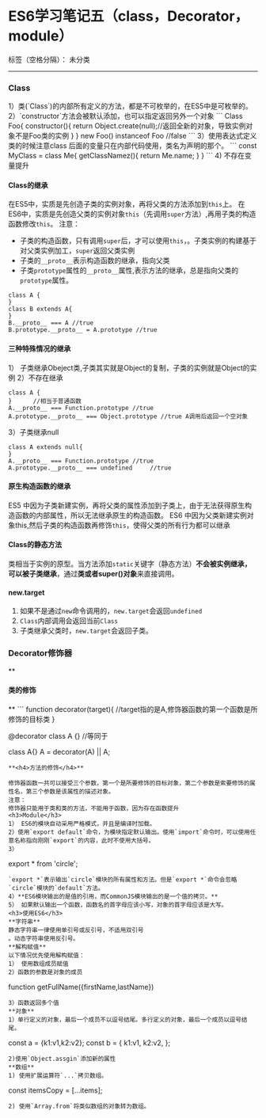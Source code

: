 ﻿# ES6学习笔记五（class，Decorator，module）

标签（空格分隔）： 未分类

---

<h3>Class</h3>
1）类(`Class`)的内部所有定义的方法，都是不可枚举的，在ES5中是可枚举的。
2）`constructor`方法会被默认添加，也可以指定返回另外一个对象
```
Class Foo{
  constructor(){
    return Object.create(null);//返回全新的对象，导致实例对象不是Foo类的实例
  }
}
new Foo() instanceof Foo //false
```
3）使用表达式定义类的时候注意class 后面的变量只在内部代码使用，类名为声明的那个。
```
const MyClass = class Me{
  getClassNamez(){
    return Me.name;
  }
}
```
4) 不存在变量提升

**<h4>Class的继承</h4>**

在ES5中，实质是先创造子类的实例对象，再将父类的方法添加到`this`上。
在ES6中，实质是先创造父类的实例对象`this`（先调用`super`方法）,再用子类的构造函数修改`this`。
注意：

- 子类的构造函数，只有调用`super`后，才可以使用`this`，。子类实例的构建基于对父类实例加工，`super`返回父类实例
- 子类的`__proto__`表示构造函数的继承，指向父类
- 子类`prototype`属性的`__proto__`属性,表示方法的继承，总是指向父类的`prototype`属性。
```
class A {
}
class B extends A{
}
B.__proto__ === A //true
B.prototype.__proto__ = A.prototype //true
```

**<h4>三种特殊情况的继承</h4>**

1） 子类继承Obeject类,子类其实就是Object的复制，子类的实例就是Object的实例
2）不存在继承
```
class A {
}      //相当于普通函数
A.__proto__ === Function.prototype //true
A.prototype.__proto__ === Object.prototype //true A调用后返回一个空对象
```
3）子类继承null
```
class A extends null{
}
A.__proto__ === Function.prototype //true
A.prototype.__proto__ === undefined     //true
```
**<h4>原生构造函数的继承</h4>**

ES5 中因为子类新建实例，再将父类的属性添加到子类上，由于无法获得原生构造函数的内部属性，所以无法继承原生的构造函数。
ES6 中因为父类新建实例对象this,然后子类的构造函数再修饰`this`，使得父类的所有行为都可以继承
**<h4>Class的静态方法</h4>**

类相当于实例的原型。当方法添加`static`关键字（静态方法）**不会被实例继承，可以被子类继承**，通过**类或者super()对象**来直接调用。
**<h4>new.target</h4>**

1) 如果不是通过`new`命令调用的，`new.target`会返回`undefined`
2) `Class`内部调用会返回当前`Class`
3) 子类继承父类时，`new.target`会返回子类。
<h3>Decorator修饰器</h3>
**<h4>类的修饰</h4>**
```
function decorator(target){        //target指的是A,修饰器函数的第一个函数是所修饰的目标类
}

@decorator
class A {}
//等同于

class A{}
A = decorator(A) || A;
```
**<h4>方法的修饰</h4>**

修饰器函数一共可以接受三个参数，第一个是所要修饰的目标对象，第二个参数是索要修饰的属性名，第三个参数是该属性的描述对象。
注意：
修饰器只能用于类和类的方法，不能用于函数，因为存在函数提升
<h3>Module</h3>
1） ES6的模块自动采用严格模式，并且是编译时加载。
2）使用`export default`命令，为模块指定默认输出。使用`import`命令时，可以使用任意名称指向刚刚`export`的内容，此时不使用大括号。
3） 
```
export * from 'circle';
```
`export *`表示输出`circle`模块的所有属性和方法。但是`export *`命令会忽略`circle`模块的`default`方法。
4）**ES6模块输出的是值的引用，而CommonJS模块输出的是一个值的拷贝。**
5） 如果默认输出一个函数，函数名的首字母应该小写，对象的首字母应该是大写。
<h3>使用ES6</h3>
**字符串**
静态字符串一律使用单引号或反引号，不适用双引号
。动态字符串使用反引号。
**解构赋值**
以下情况优先使用解构赋值：
1） 使用数组成员赋值
2）函数的参数是对象的成员
```
function getFullName({firstName,lastName})
```
3）函数返回多个值
**对象**
1）单行定义的对象，最后一个成员不以逗号结尾。多行定义的对象，最后一个成员以逗号结尾。
```
const a = {k1:v1,k2:v2};
const b = {
  k1:v1,
  k2:v2,
};
```
2)使用`Object.assgin`添加新的属性
**数组**
1) 使用扩展运算符`...`拷贝数组。
```
const itemsCopy = [...items];
```
2) 使用`Array.from`将类似数组的对象转为数组。
